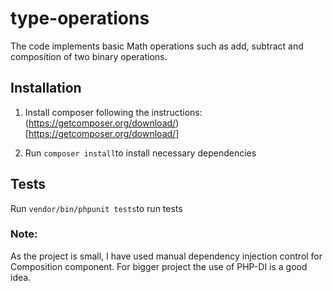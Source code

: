 # type-operations

The code implements basic Math operations such as add, subtract and composition of two binary operations.

## Installation

1. Install composer following the instructions:
   (https://getcomposer.org/download/)[https://getcomposer.org/download/]

2. Run `composer install`to install necessary dependencies

## Tests

Run `vendor/bin/phpunit tests`to run tests

### Note:

As the project is small, I have used manual dependency injection control for Composition component. For bigger project the use of PHP-DI is a good idea.
